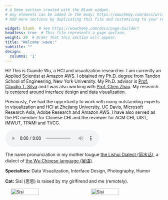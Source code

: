 ```yaml
---
# A Demo section created with the Blank widget.
# Any elements can be added in the body: https://wowchemy.com/docs/writing-markdown-latex/
# Add more sections by duplicating this file and customizing to your requirements.

widget: blank  # See https://wowchemy.com/docs/page-builder/
headless: true  # This file represents a page section.
weight: 20  # Order that this section will appear.
title: "Welcome :wave:"
subtitle: ""
design:
  columns: '1'
---
```

<!-- Hi! This is Guande Wu, a Ph.D. student in Tandon School of Engineering, New York University. My advisor is [Prof. Claudio T. Silva](https://vgc.poly.edu/~csilva/) and I am also working with [Prof. Chen Zhao](http://www.chenz.umiacs.io). My research interest mainly lies in the human-AI collaboration especially in AR scenario. Previously, I have worked with many outstanding experts in visualization and software engineering at Zhejiang University, Tongji University, UC Davis and Microsoft Research Asia and Adobe Research. -->
<!-- Hi! This is Guande Wu, a Ph.D. student in Tandon School of Engineering, New York University. My advisor is [Prof. Claudio T. Silva](https://vgc.poly.edu/~csilva/). I am really interested in aiding visualization design process by machine learning approaches. Previously, I have worked with many outstanding experts in visualization and software engineering at Zhejiang University, Tongji University, UC Davis and Microsoft Research Asia and Adobe Research. -->
Hi! This is Guande Wu, a HCI and visualization researcher. I am currently an Applied Scientist at Amazon AWS.
I obtained my Ph.D. degree from Tandon School of Engineering, New York University. My Ph.D. advisor is [Prof. Claudio T. Silva](https://vgc.poly.edu/~csilva/) and I was also working with [Prof. Chen Zhao](http://www.chenz.umiacs.io).  My research is centered around interface design and data visualization.

Previously, I’ve had the opportunity to work with many outstanding experts in visualization and HCI at Zhejiang University, UC Davis, Microsoft Research Asia, Adobe Research and Amazon AWS. I have also served as the PC member for Chinese CHI and the reviewer for ACM CHI, UIST, IMWUT, TPAMI and TVCG.
<!-- *I’ll be on the job market next year, seeking opportunities in both the U.S. and China.* -->

<div class="audio-row">
<audio class="audio-md" controls >
  <source src="/audio/pronunciation.m4a" type="audio/mpeg">
  Your browser does not support the audio element.
</audio>
<p class="audio-caption">The name pronunciation in my mother tougue <a href="https://en.wikipedia.org/wiki/Lishui">the Lishui Dialect (丽水话)</a>, a dialect of <a href="https://en.wikipedia.org/wiki/Wu_Chinese"> the Wu Chinese language (吴语)</a>.</p>
</div>

**Specialties:** Data Visualization, Interface Design, Photography, Humor


**Cat:**
Sisi (思思) is raised by my girlfirend and me (remotely).
<div style="display: flex; justify-content: space-around; align-items: center;">
  <img src="images/sisi_2.png" alt="Sisi" style="width: 42%; margin-right: 2%;" />
  <img src="images/sisi_1.png" alt="Sisi" style="width: 42%;" />
</div>

<br>
<!-- ![Sisi](sisi_1.png) -->

